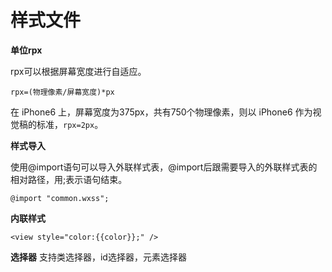 样式文件
===================

**单位rpx**

rpx可以根据屏幕宽度进行自适应。

`rpx=(物理像素/屏幕宽度)*px`

在 iPhone6 上，屏幕宽度为375px，共有750个物理像素，则以 iPhone6 作为视觉稿的标准，`rpx=2px`。

**样式导入**

使用@import语句可以导入外联样式表，@import后跟需要导入的外联样式表的相对路径，用;表示语句结束。

    @import "common.wxss";

**内联样式**

    <view style="color:{{color}};" />

**选择器**
支持类选择器，id选择器，元素选择器

